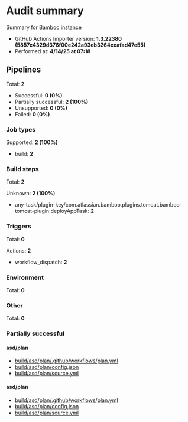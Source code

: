 # Audit summary

Summary for [Bamboo instance](http://backstage-demo-bamboo.westeurope.cloudapp.azure.com)

- GitHub Actions Importer version: **1.3.22380 (5857c4329d376f00e242a93eb3264ccafad47e55)**
- Performed at: **4/14/25 at 07:18**

## Pipelines

Total: **2**

- Successful: **0 (0%)**
- Partially successful: **2 (100%)**
- Unsupported: **0 (0%)**
- Failed: **0 (0%)**

### Job types

Supported: **2 (100%)**

- build: **2**

### Build steps

Total: **2**

Unknown: **2 (100%)**

- any-task/plugin-key/com.atlassian.bamboo.plugins.tomcat.bamboo-tomcat-plugin:deployAppTask: **2**

### Triggers

Total: **0**

Actions: **2**

- workflow_dispatch: **2**

### Environment

Total: **0**

### Other

Total: **0**

### Partially successful

#### asd/plan

- [build/asd/plan/.github/workflows/plan.yml](build/asd/plan/.github/workflows/plan.yml)
- [build/asd/plan/config.json](build/asd/plan/config.json)
- [build/asd/plan/source.yml](build/asd/plan/source.yml)

#### asd/plan

- [build/asd/plan/.github/workflows/plan.yml](build/asd/plan/.github/workflows/plan.yml)
- [build/asd/plan/config.json](build/asd/plan/config.json)
- [build/asd/plan/source.yml](build/asd/plan/source.yml)
